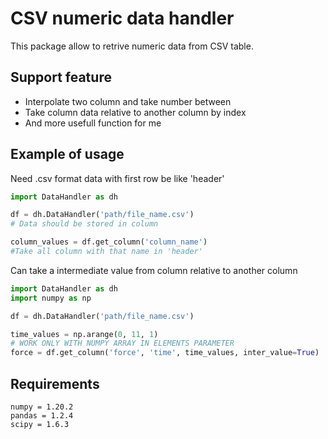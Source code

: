 # CSV numeric data handler
This package allow to retrive numeric data from CSV table.

## Support feature

* Interpolate two column and take number between 
* Take column data relative to another column by index
* And more usefull function for me 

## Example of usage

Need .csv format data with first row be like 'header'

```python
import DataHandler as dh

df = dh.DataHandler('path/file_name.csv')
# Data should be stored in column

column_values = df.get_column('column_name')
#Take all column with that name in 'header'

```
Can take a intermediate value from column relative to another column 
```python
import DataHandler as dh
import numpy as np

df = dh.DataHandler('path/file_name.csv')

time_values = np.arange(0, 11, 1)
# WORK ONLY WITH NUMPY ARRAY IN ELEMENTS PARAMETER
force = df.get_column('force', 'time', time_values, inter_value=True)

```

## Requirements

	numpy = 1.20.2
	pandas = 1.2.4
	scipy = 1.6.3



